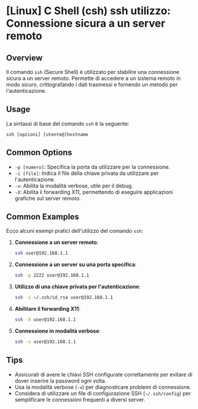 # [Linux] C Shell (csh) ssh utilizzo: Connessione sicura a un server remoto

## Overview
Il comando `ssh` (Secure Shell) è utilizzato per stabilire una connessione sicura a un server remoto. Permette di accedere a un sistema remoto in modo sicuro, crittografando i dati trasmessi e fornendo un metodo per l'autenticazione.

## Usage
La sintassi di base del comando `ssh` è la seguente:

```
ssh [opzioni] [utente@]hostname
```

## Common Options
- `-p [numero]`: Specifica la porta da utilizzare per la connessione.
- `-i [file]`: Indica il file della chiave privata da utilizzare per l'autenticazione.
- `-v`: Abilita la modalità verbose, utile per il debug.
- `-X`: Abilita il forwarding X11, permettendo di eseguire applicazioni grafiche sul server remoto.

## Common Examples
Ecco alcuni esempi pratici dell'utilizzo del comando `ssh`:

1. **Connessione a un server remoto**:
   ```bash
   ssh user@192.168.1.1
   ```

2. **Connessione a un server su una porta specifica**:
   ```bash
   ssh -p 2222 user@192.168.1.1
   ```

3. **Utilizzo di una chiave privata per l'autenticazione**:
   ```bash
   ssh -i ~/.ssh/id_rsa user@192.168.1.1
   ```

4. **Abilitare il forwarding X11**:
   ```bash
   ssh -X user@192.168.1.1
   ```

5. **Connessione in modalità verbose**:
   ```bash
   ssh -v user@192.168.1.1
   ```

## Tips
- Assicurati di avere le chiavi SSH configurate correttamente per evitare di dover inserire la password ogni volta.
- Usa la modalità verbose (`-v`) per diagnosticare problemi di connessione.
- Considera di utilizzare un file di configurazione SSH (`~/.ssh/config`) per semplificare le connessioni frequenti a diversi server.